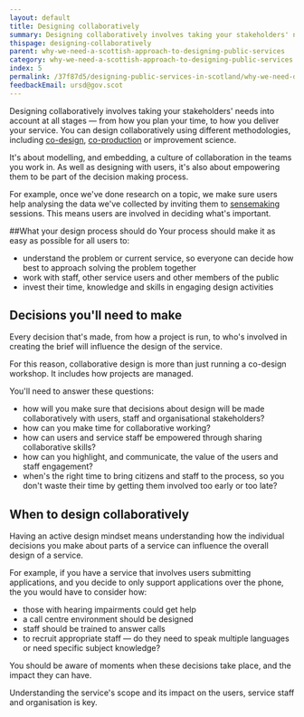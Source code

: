 ```yaml
---
layout: default
title: Designing collaboratively
summary: Designing collaboratively involves taking your stakeholders' needs into account at all stages &mdash; from how you plan your time, to how you deliver your service.
thispage: designing-collaboratively
parent: why-we-need-a-scottish-approach-to-designing-public-services
category: why-we-need-a-scottish-approach-to-designing-public-services
index: 5
permalink: /37f87d5/designing-public-services-in-scotland/why-we-need-design-for-public-services-in-scotland/designing-collaboratively/
feedbackEmail: ursd@gov.scot
---
```


Designing collaboratively involves taking your stakeholders' needs into account at all stages &mdash; from how you plan your time, to how you deliver your service.
You can design collaboratively using different methodologies, including [co-design](http://designforeurope.eu/what-co-design), [co-production](http://coproductionscotland.org.uk/about/what-is-co-production/) or improvement science.

It's about modelling, and embedding, a culture of collaboration in the teams you work in. As well as designing with users, it's also about empowering them to be part of the decision making process.

For example, once we've done research on a topic, we make sure users help analysing the data we've collected by inviting them to [sensemaking](../../how-to-design-services/collaborative-sensemaking) sessions. This means users are involved in deciding what's important.

##What your design process should do
Your process should make it as easy as possible for all users to:

* understand the problem or current service, so everyone can decide how best to approach solving the problem together
* work with staff, other service users and other members of the public
* invest their time, knowledge and skills in engaging design activities

## Decisions you'll need to make

Every decision that's made, from how a project is run, to who's involved in creating the brief will influence the design of the service.

For this reason, collaborative design is more than just running a co-design workshop. It includes how projects are managed.

You'll need to answer these questions:

* how will you make sure that decisions about design will be made collaboratively with users, staff and organisational stakeholders?
* how can you make time for collaborative working?
* how can users and service staff be empowered through sharing collaborative skills?
* how can you highlight, and communicate, the value of the users and staff engagement?
* when's the right time to bring citizens and staff to the process, so you don't waste their time by getting them involved too early or too late?

## When to design collaboratively
Having an active design mindset means understanding how the individual decisions you make about parts of a service can influence the overall design of a service.

For example, if you have a service that involves users submitting applications, and you decide to only support applications over the phone, the you would have to consider how:

* those with hearing impairments could get help
* a call centre environment should be designed
* staff should be trained to answer calls
* to recruit appropriate staff &mdash; do they need to speak multiple languages or need specific subject knowledge?

You should be aware of moments when these decisions take place, and the impact they can have.

Understanding the service's scope and its impact on the users, service staff and organisation is key.
